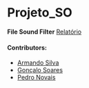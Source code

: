 # Projeto_SO
**File Sound Filter**
[Relatório](https://github.com/ArmandoBSilva99/Projeto_SO/blob/main/docs/grupo-11.pdf)

#### Contributors:
 - [Armando Silva](https://github.com/ArmandoBSilva99)
 - [Gonçalo Soares](https://github.com/goncalotfsoares)
 - [Pedro Novais](https://github.com/pedroaonovais97)

